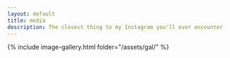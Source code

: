 ```yaml
---
layout: default
title: media
description: The closest thing to my Instagram you'll ever encounter
---
```



{% include image-gallery.html folder="/assets/gal/" %}
